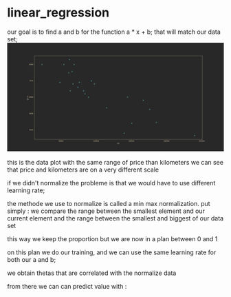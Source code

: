 # linear_regression

our goal is to find a and b for the function a * x + b;
that will match our data set;
![Alt text](/base.png)

this is the data plot with the same range of price than kilometers
we can see that price and kilometers are on a very different scale

if we didn't normalize the probleme is that we would have to use different learning rate;

the methode we use to normalize is called a min max normalization.
put simply :
we compare the range between the smallest element and our current element
and the range between the smallest and biggest of our data set

this way we keep the proportion but we are now in a plan between 0 and 1

on this plan we do our training, and we can use the same learning rate for both our a and b;

we obtain thetas that are correlated with the normalize data

from there we can can predict value with :
